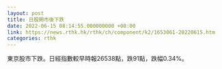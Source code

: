 ```yaml
---
layout: post
title: 日股開市後下跌
date: 2022-06-15 08:14:55.000000000 +08:00
link: https://news.rthk.hk/rthk/ch/component/k2/1653061-20220615.htm
categories: rthk
---
```


東京股市下跌。日經指數較早時報26538點，跌91點，跌幅0.34%。
